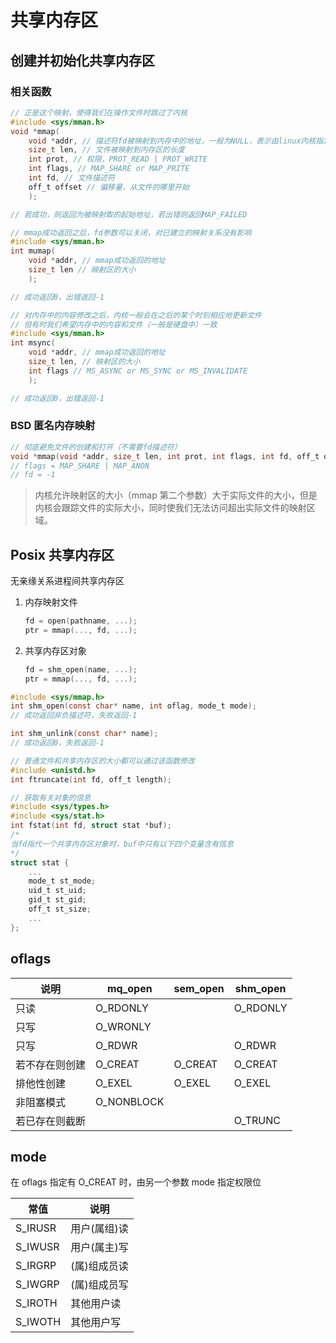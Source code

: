 # 共享内存区

## 创建并初始化共享内存区

### 相关函数

```c
// 正是这个映射，使得我们在操作文件时跳过了内核
#include <sys/mman.h>
void *mmap(
    void *addr, // 描述符fd被映射到内存中的地址，一般为NULL，表示由linux内核指定
    size_t len, // 文件被映射到内存区的长度
    int prot, // 权限，PROT_READ | PROT_WRITE
    int flags, // MAP_SHARE or MAP_PRITE
    int fd, // 文件描述符
    off_t offset // 偏移量，从文件的哪里开始
    );

// 若成功，则返回为被映射取的起始地址，若出错则返回MAP_FAILED
```

```c
// mmap成功返回之后，fd参数可以关闭，对已建立的映射关系没有影响
#include <sys/mman.h>
int mumap(
    void *addr, // mmap成功返回的地址
    size_t len // 映射区的大小
    );

// 成功返回0，出错返回-1
```

```c
// 对内存中的内容修改之后，内核一般会在之后的某个时刻相应地更新文件
// 但有时我们希望内存中的内容和文件（一般是硬盘中）一致
#include <sys/mman.h>
int msync(
    void *addr, // mmap成功返回的地址
    size_t len, // 映射区的大小
    int flags // MS_ASYNC or MS_SYNC or MS_INVALIDATE
    );

// 成功返回0，出错返回-1
```

### BSD 匿名内存映射

```c
// 彻底避免文件的创建和打开（不需要fd描述符）
void *mmap(void *addr, size_t len, int prot, int flags, int fd, off_t offset);
// flags = MAP_SHARE | MAP_ANON
// fd = -1
```

> 内核允许映射区的大小（mmap 第二个参数）大于实际文件的大小，但是内核会跟踪文件的实际大小，同时使我们无法访问超出实际文件的映射区域。

## Posix 共享内存区

无亲缘关系进程间共享内存区

1. 内存映射文件

   ```c
   fd = open(pathname, ...);
   ptr = mmap(..., fd, ...);
   ```

2. 共享内存区对象

   ```c
   fd = shm_open(name, ...);
   ptr = mmap(..., fd, ...);
   ```

```c
#include <sys/mmap.h>
int shm_open(const char* name, int oflag, mode_t mode);
// 成功返回非负描述符，失败返回-1

int shm_unlink(const char* name);
// 成功返回0，失败返回-1
```

```c
// 普通文件和共享内存区的大小都可以通过该函数修改
#include <unistd.h>
int ftruncate(int fd, off_t length);

// 获取有关对象的信息
#include <sys/types.h>
#include <sys/stat.h>
int fstat(int fd, struct stat *buf);
/*
当fd指代一个共享内存区对象时，buf中只有以下四个变量含有信息
*/
struct stat {
    ...
    mode_t st_mode;
    uid_t st_uid;
    gid_t st_gid;
    off_t st_size;
    ...
};

```

## oflags

| 说明           | mq_open    | sem_open | shm_open |
| -------------- | ---------- | -------- | -------- |
| 只读           | O_RDONLY   |          | O_RDONLY |
| 只写           | O_WRONLY   |          |          |
| 只写           | O_RDWR     |          | O_RDWR   |
| 若不存在则创建 | O_CREAT    | O_CREAT  | O_CREAT  |
| 排他性创建     | O_EXEL     | O_EXEL   | O_EXEL   |
| 非阻塞模式     | O_NONBLOCK |          |          |
| 若已存在则截断 |            |          | O_TRUNC  |

## mode

在 oflags 指定有 O_CREAT 时，由另一个参数 mode 指定权限位

| 常值    | 说明         |
| ------- | ----------- |
| S_IRUSR | 用户(属组)读 |
| S_IWUSR | 用户(属主)写 |
| S_IRGRP | (属)组成员读 |
| S_IWGRP | (属)组成员写 |
| S_IROTH | 其他用户读   |
| S_IWOTH | 其他用户写   |
